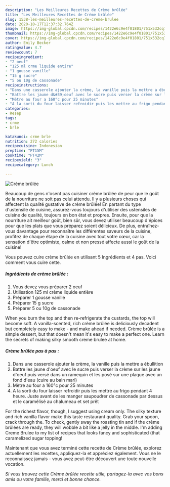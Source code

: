 ```yaml
---
description: "Les Meilleures Recettes de Crème brûlée"
title: "Les Meilleures Recettes de Crème brûlée"
slug: 1538-les-meilleures-recettes-de-creme-brulee
date: 2020-10-17T12:37:32.764Z
image: https://img-global.cpcdn.com/recipes/1422e6c9e4f01801/751x532cq70/creme-brulee-photo-principale-de-la-recette.jpg
thumbnail: https://img-global.cpcdn.com/recipes/1422e6c9e4f01801/751x532cq70/creme-brulee-photo-principale-de-la-recette.jpg
cover: https://img-global.cpcdn.com/recipes/1422e6c9e4f01801/751x532cq70/creme-brulee-photo-principale-de-la-recette.jpg
author: Emily Becker
ratingvalue: 4.7
reviewcount: 7
recipeingredient:
- "2 oeuf"
- "125 ml crme liquide entire"
- "1 gousse vanille"
- "15 g sucre"
- "5 ou 10g de cassonade"
recipeinstructions:
- "Dans une casserole ajouter la crème, la vanille puis la mettre a ébullition"
- "Battre les jaune d&#39;oeuf avec le sucre puis verser la crème sur les jaune d&#39;oeuf puis versé dans un ramequin et les posé sur une plaque avec un fond d&#39;eau (cuire au bain mari)"
- "Mètre au four a 160°c pour 25 minutes"
- "A la sorti du four laisser refroidir puis les mettre au frigo pendant 4 heure. Juste avant de les manger saupoudrer de cassonade par dessus et le caramélisé au chalumeau et set prêt"
categories:
- Resep
tags:
- crme
- brle

katakunci: crme brle 
nutrition: 272 calories
recipecuisine: Indonesian
preptime: "PT15M"
cooktime: "PT42M"
recipeyield: "3"
recipecategory: Lunch

---
```



![Crème brûlée](https://img-global.cpcdn.com/recipes/1422e6c9e4f01801/751x532cq70/creme-brulee-photo-principale-de-la-recette.jpg)

Beaucoup de gens n'osent pas cuisiner crème brûlée de peur que le goût de la nourriture ne soit pas celui attendu. Il y a plusieurs choses qui affectent la qualité gustative de crème brûlée! En partant du type d'ustensile de cuisine, assurez-vous toujours d'utiliser des ustensiles de cuisine de qualité, toujours en bon état et propres. Ensuite, pour que la nourriture ait meilleur goût, bien sûr, vous devez utiliser beaucoup d'épices pour que les plats que vous préparez soient délicieux. De plus, entraînez-vous davantage pour reconnaître les différentes saveurs de la cuisine, profitez de chaque étape de la cuisine avec tout votre cœur, car la sensation d'être optimiste, calme et non pressé affecte aussi le goût de la cuisine!

<!--inarticleads1-->

Vous pouvez cuire crème brûlée en utilisant 5 Ingrédients et 4 pas. Voici comment vous cuire cette.

##### Ingrédients de crème brûlée :

1. Vous devez vous préparer 2 oeuf
1. Utilisation 125 ml crème liquide entière
1. Préparer 1 gousse vanille
1. Préparer 15 g sucre
1. Préparer 5 ou 10g de cassonade


When you burn the top and then re-refrigerate the custards, the top will become soft. A vanilla-scented, rich crème brûlée is deliciously decadent but completely easy to make - and make ahead if needed. Crème brûlée is a simple dessert, but that doesn&#39;t mean it&#39;s easy to make a perfect one. Learn the secrets of making silky smooth creme brulee at home. 

<!--inarticleads2-->

##### Crème brûlée pas à pas :

1. Dans une casserole ajouter la crème, la vanille puis la mettre a ébullition
1. Battre les jaune d&#39;oeuf avec le sucre puis verser la crème sur les jaune d&#39;oeuf puis versé dans un ramequin et les posé sur une plaque avec un fond d&#39;eau (cuire au bain mari)
1. Mètre au four a 160°c pour 25 minutes
1. A la sorti du four laisser refroidir puis les mettre au frigo pendant 4 heure. Juste avant de les manger saupoudrer de cassonade par dessus et le caramélisé au chalumeau et set prêt


For the richest flavor, though, I suggest using cream only. The silky texture and rich vanilla flavor make this taste restaurant quality. Grab your spoon, crack through the. To check, gently sway the roasting tin and if the crème brûlées are ready, they will wobble a bit like a jelly in the middle. I&#39;m adding Creme Brulee to my list of recipes that looks fancy and sophisticated (that caramelized sugar topping! 

<!--inarticleads1-->

<p>
Maintenant que vous avez terminé cette recette de Crème brûlée, explorez actuellement les recettes, appliquez-la et appréciez également. Vous ne le reconnaissez jamais - vous avez peut-être découvert une toute nouvelle vocation.
</p>

<p>
<i>Si vous trouvez cette Crème brûlée recette utile, partagez-la avec vos bons amis ou votre famille, merci et bonne chance.</i>
</p>
